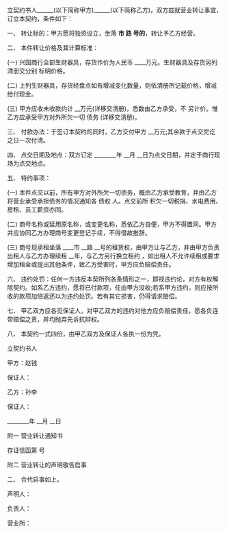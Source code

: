 
 


立契约书人______(以下简称甲方)______(以下简称乙方)，双方兹就营业转让事宜，订立本契约，条件如下：


一、 转让标的：甲方愿将独资设立，坐落 ____市 __路 __号的________，转让予乙方经营。


二、 本件转让价格及其计算标准：


(一) 兴国商行全部生财器具，存货作价为人民币 ____万元。生财器具及存货另列清册交分别 标明价格。


(二) 上列生财器具，存货经盘点如有增减变化数量，则依清册所记载价格，增减给付现金。


(三) 甲方应收未收款约计 __万元(详移交清册)，悉数由乙方承受，不 另计价。惟 乙方应承受甲方对外所欠一切
债务
(详移交清册)。


三、 付款办法：于签订本契约的同时，乙方交付甲方 __万元;其余款于点交完讫 之日一次付清。


四、 点交日期及地点：双方订定 ________年 __月 __日为点交日期，并定于商行现场为点交地点。


五、 特约事项：


(一) 本件点交以前，所有甲方对外所欠一切债务，概由乙方承受教育，并由乙方将营业承受承担债务的情况通知各
债权
人。点交前所 积欠一切税捐、水电费用、房租、员工薪资亦同。


(二) 商号名称或延用原名称，或变更名称，悉依乙方自便，甲方不得置同。甲方并应协同乙方办理商号变更登记手续，不得借故推辞。


(三) 商号现承租坐落 ____市 __路 __号的租赁权，由甲方让与乙方，并由甲方负责出租人与乙方办理续租 __年，与乙方另行换立租约 ，如出租人不允许续租或要求增加租金或提出其他条件，致乙方受害时，甲方应负赔偿责任。


六、 违约处罚：任何一方违反本契所列各条情形之一，即视违约论，对方有权解除契约。如系乙方违约，愿将已付款项，任由甲方没收;若系甲方违约，则应按所收的款项加倍返还以为违约处罚。若有其它损害，仍得请求赔偿。


七、 甲乙双方应各觅保证人，对甲乙双方的违约对他方应负赔偿责任，愿各负连带赔偿之责，并均抛弃先诉抗辩权。


八、 本契约一式四份，由甲乙双方及保证人各执一份为凭。


立契约书人


甲方：赵钱


保证人：


乙方：孙李


保证人：


________年 __月 __日


附一 营业转让通知书


存证信函第 号


附二 营业转让的声明敬告启事


二、 合代启事如上。


声明人：


负责人：


营业所：
 


 

 
 
 
 
 
  


  
 

  


  


  
 
 
 
 

